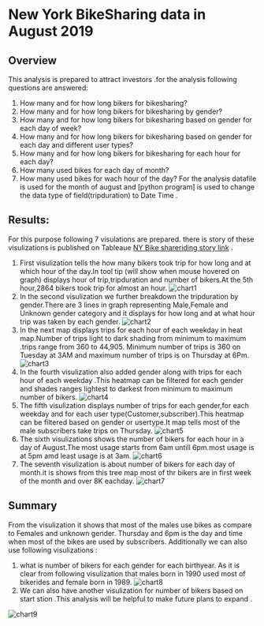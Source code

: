 # New York BikeSharing data in August 2019

## Overview
This analysis is prepared to attract  investors .for the analysis following questions are answered:
1. How many and for how long bikers for bikesharing?
2. How many and for how long bikers for bikesharing by gender?
3. How many and for how long bikers for bikesharing based on gender for each day of week?
4. How many and for how long bikers for bikesharing based on gender for each day and different  user types?
5. How many and for how long bikers for bikesharing for each hour for each  day?
6. How many used bikes for each day of month?
7. How many used bikes for wach hour of the day?
For the analysis datafile is used for the month of august  and [python program] is used to change the data  type of field(tripduration)  to Date Time .

## Results:
For this purpose following 7 visulations are prepared. there is story of these visulizations is published on Tableaue [NY Bike shareriding  story link](https://public.tableau.com/profile/ajinder6608#!/vizhome/NYBikeRideShare/NYBikeshare?publish=yes) .

1. First visulization tells the how many bikers took trip for how long and at which hour of the day.In tool tip (will show when mouse hovered on graph) displays hour  of trip,tripduration and number of bikers.At the 5th hour,2864 bikers took trip for almost an hour.
![chart1](https://github.com/ajinderbains/BikeSharing/blob/main/images/del2.png)
2. In the second visulization we further breakdown the tripduration by gender.There are 3 lines in graph representing Male,Female and Unknown gender category and it displays for how long and at what hour trip was taken by each gender.
![chart2](https://github.com/ajinderbains/BikeSharing/blob/main/images/del3.png)
3. In the next map displays trips  for each hour of each weekday in heat map.Number of trips light to dark shading from minimum to maximum .trips range from 360 to 44,905.
Minimum number of trips is 360 on Tuesday at 3AM and maximum number of trips is on Thursday at 6Pm.
![chart3](https://github.com/ajinderbains/BikeSharing/blob/main/images/del4.png)
4. In the fourth visulization also added gender along with  trips  for each hour of each weekday .This heatmap can be filtered for each gender and shades ranges lightest to darkest from minimum to maximum number of bikers.
![chart4](https://github.com/ajinderbains/BikeSharing/blob/main/images/del7.png)
5. The fifth visulization displays number of trips for each gender,for each weekday and for each user type(Customer,subscriber).This heatmap can be filtered based on gender or usertype.It map tells most of the male subscribers take trips on  Thursday.
![chart5](https://github.com/ajinderbains/BikeSharing/blob/main/images/del6.png)
6. The sixth visulizations shows the number of bikers for each hour in a day of August.The most usage starts from 6am untill 6pm.most usage is at 5pm amd least usage is at 3am.
![chart6](https://github.com/ajinderbains/BikeSharing/blob/main/images/del9.png)
7. The seventh visulization is about number of bikers for each day of month.it is shows from this tree map most of thr bikers are in first week of the month and over 8K eachday.
![chart7](https://github.com/ajinderbains/BikeSharing/blob/main/images/del11.png)
## Summary

From the visulization it shows that most of the males use bikes  as compare to Females and unknown gender.
Thursday and 6pm  is the day and time when most of the bikes are used by subscribers.
Additionally we can also use following visulizations :
1. what is number of bikers for each gender for each birthyear. As it is clear from following visulization that males born in 1990 used most of bikerides and female born in 1989.
![chart8](https://github.com/ajinderbains/BikeSharing/blob/main/images/del8.png)
2. We can also have another visulization for number of bikers  based on start stion .This analysis will be helpful to make future plans to expand .

![chart9](https://github.com/ajinderbains/BikeSharing/blob/main/images/del10.png)
